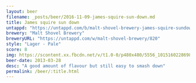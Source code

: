 ```yaml
---
layout: beer
filename: _posts/beer/2016-11-09-james-squire-sun-down.md
title: James squire sun down
untappd: "https://untappd.com/b/malt-shovel-brewery-james-squire-sundown-lager/8232"
brewery: "Malt Shovel Brewery"
breweryURL: "https://untappd.com/w/malt-shovel-brewery/820"
style: "Lager - Pale"
score: 8
img: https://scontent.xx.fbcdn.net/v/t1.0-0/p480x480/5556_10151602286983745_1392314300_n.jpg?oh=58fb419408a7fea19a0baecf9eb2910d&oe=59039F26
beer-date: 2013-03-28
desc: "A good amount of flavour but still easy to smash down"
permalink: /beer/:title.html
---
```

